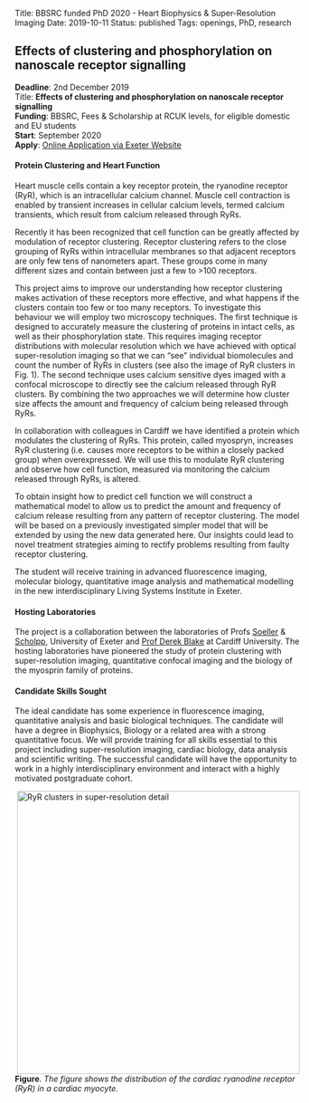 Title: BBSRC funded PhD 2020 - Heart Biophysics & Super-Resolution Imaging
Date: 2019-10-11
Status: published
Tags: openings, PhD, research

## Effects of clustering and phosphorylation on nanoscale receptor signalling

**Deadline**: 2nd December 2019 <br>
Title: **Effects of clustering and phosphorylation on nanoscale receptor signalling** <br>
**Funding**: BBSRC, Fees & Scholarship at RCUK levels, for eligible domestic and EU students<br>
**Start**: September 2020<br>
**Apply**: [Online Application via Exeter Website](http://www.exeter.ac.uk/studying/funding/award/?id=3720)

#### Protein Clustering and Heart Function

Heart muscle cells contain a key receptor protein, the ryanodine receptor (RyR), which is an intracellular calcium channel. Muscle cell contraction is enabled by transient increases in cellular calcium levels, termed calcium transients, which result from calcium released through RyRs.

Recently it has been recognized that cell function can be greatly affected by modulation of receptor clustering. Receptor clustering refers to the close grouping of RyRs within intracellular membranes so that adjacent receptors are only few tens of nanometers apart. These groups come in many different sizes and contain between just a few to >100 receptors.

This project aims to improve our understanding how receptor clustering makes activation of these receptors more effective, and what happens if the clusters contain too few or too many receptors. To investigate this behaviour we will employ two microscopy techniques. The first technique is designed to accurately measure the clustering of proteins in intact cells, as well as their phosphorylation state. This requires imaging receptor distributions with molecular resolution which we have achieved with optical super-resolution imaging so that we can “see” individual biomolecules and count the number of RyRs in clusters (see also the image of RyR clusters in Fig. 1). The second technique uses calcium sensitive dyes imaged with a confocal microscope to directly see the calcium released through RyR clusters. By combining the two approaches we will determine how cluster size affects the amount and frequency of calcium being released through RyRs.

In collaboration with colleagues in Cardiff we have identified a protein which modulates the clustering of RyRs. This protein, called myospryn, increases RyR clustering (i.e. causes more receptors to be within a closely packed group) when overexpressed. We will use this to modulate RyR clustering and observe how cell function, measured via monitoring the calcium released through RyRs, is altered.

To obtain insight how to predict cell function we will construct a mathematical model to allow us to predict the amount and frequency of calcium release resulting from any pattern of receptor clustering. The model will be based on a previously investigated simpler model that will be extended by using the new data generated here. Our insights could lead to novel treatment strategies aiming to rectify problems resulting from faulty receptor clustering.

The student will receive training in advanced fluorescence imaging, molecular biology, quantitative image analysis and mathematical modelling in the new interdisciplinary Living Systems Institute in Exeter.

#### Hosting Laboratories

The project is a collaboration between the laboratories of Profs [Soeller](http://soellerlab.ex.ac.uk/) & [Scholpp](https://biosciences.exeter.ac.uk/staff/index.php?web_id=Steffen_Scholpp), University of Exeter and [Prof Derek Blake](https://www.cardiff.ac.uk/people/view/122804-blake-derek) at Cardiff University. The hosting laboratories have pioneered the study of protein clustering with super-resolution imaging, quantitative confocal imaging and the biology of the myosprin family of proteins.

#### Candidate Skills Sought

The ideal candidate has some experience in fluorescence imaging, quantitative analysis and basic biological techniques. The candidate will have a degree in Biophysics, Biology or a related area with a strong quantitative focus. We will provide training for all skills essential to this project including super-resolution imaging, cardiac biology, data analysis and scientific writing. The successful candidate will have the opportunity to work in a highly interdisciplinary environment and interact with a highly motivated postgraduate cohort.

<img style="float:right; border-left:18px solid white" width="500"
src="{static}/images/research/RyRclustersSTORM.png" alt="RyR clusters in super-resolution detail">

__Figure__. _The figure shows the distribution of the cardiac ryanodine receptor (RyR) in a cardiac myocyte._

<p style="clear:right"></p>
